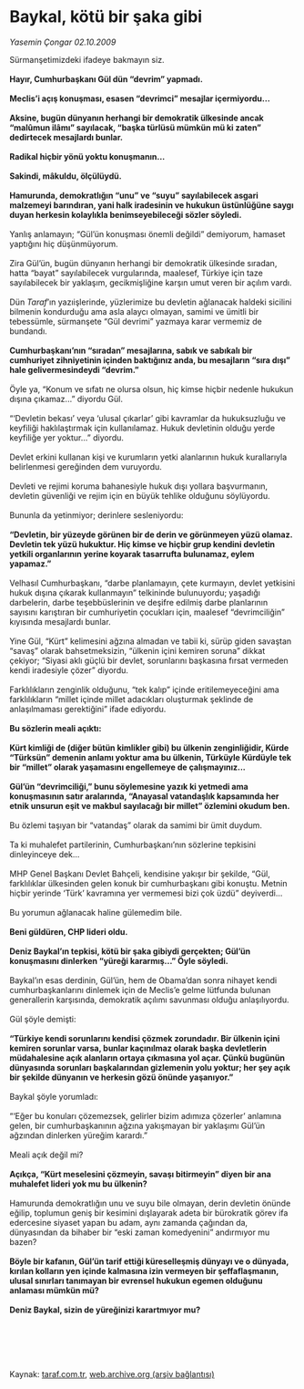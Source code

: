 # Baykal, kötü bir şaka gibi

*Yasemin Çongar 02.10.2009*

<div class="taraf_structure_2col_1zq">
<div class="margen_n">



 <p>Sürmanşetimizdeki ifadeye bakmayın siz.<b> <br/><br/>Hayır, Cumhurbaşkanı Gül dün “devrim” yapmadı. <br/><br/>Meclis’i açış konuşması, esasen “devrimci” mesajlar içermiyordu... <br/><br/>Aksine, bugün dünyanın herhangi bir demokratik ülkesinde ancak “malûmun ilâmı” sayılacak, “başka türlüsü mümkün mü ki zaten” dedirtecek mesajlardı bunlar. <br/><br/>Radikal hiçbir yönü yoktu konuşmanın... <br/><br/>Sakindi, mâkuldu, ölçülüydü. <br/><br/>Hamurunda, demokratlığın “unu” ve “suyu” sayılabilecek asgari malzemeyi barındıran, yani halk iradesinin ve hukukun üstünlüğüne saygı duyan herkesin kolaylıkla benimseyebileceği sözler söyledi.</b> <br/><br/>Yanlış anlamayın; “Gül’ün konuşması önemli değildi” demiyorum, hamaset yaptığını hiç düşünmüyorum. <br/><br/>Zira Gül’ün, bugün dünyanın herhangi bir demokratik ülkesinde sıradan, hatta “bayat” sayılabilecek vurgularında, maalesef, Türkiye için taze sayılabilecek bir yaklaşım, gecikmişliğine karşın umut veren bir açılım vardı. <br/><br/>Dün <i>Taraf</i>’ın yazıişlerinde, yüzlerimize bu devletin ağlanacak haldeki sicilini bilmenin kondurduğu ama asla alaycı olmayan, samimi ve ümitli bir tebessümle, sürmanşete “Gül devrimi” yazmaya karar vermemiz de bundandı.<b> <br/><br/>Cumhurbaşkanı’nın “sıradan” mesajlarına, sabık ve sabıkalı bir cumhuriyet zihniyetinin içinden baktığınız anda, bu mesajların “sıra dışı” hale gelivermesindeydi “devrim.”</b> <br/><br/>Öyle ya, “Konum ve sıfatı ne olursa olsun, hiç kimse hiçbir nedenle hukukun dışına çıkamaz...” diyordu Gül. <br/><br/>“‘Devletin bekası’ veya ‘ulusal çıkarlar’ gibi kavramlar da hukuksuzluğu ve keyfiliği haklılaştırmak için kullanılamaz. Hukuk devletinin olduğu yerde keyfiliğe yer yoktur...” diyordu. <br/><br/>Devlet erkini kullanan kişi ve kurumların yetki alanlarının hukuk kurallarıyla belirlenmesi gereğinden dem vuruyordu. <br/><br/>Devleti ve rejimi koruma bahanesiyle hukuk dışı yollara başvurmanın, devletin güvenliği ve rejim için en büyük tehlike olduğunu söylüyordu. <br/><br/>Bununla da yetinmiyor; derinlere sesleniyordu:<b> <br/><br/>“Devletin, bir yüzeyde görünen bir de derin ve görünmeyen yüzü olamaz. Devletin tek yüzü hukuktur. Hiç kimse ve hiçbir grup kendini devletin yetkili organlarının yerine koyarak tasarrufta bulunamaz, eylem yapamaz.”</b> <br/><br/>Velhasıl Cumhurbaşkanı, “darbe planlamayın, çete kurmayın, devlet yetkisini hukuk dışına çıkarak kullanmayın” telkininde bulunuyordu; yaşadığı darbelerin, darbe teşebbüslerinin ve deşifre edilmiş darbe planlarının sayısını karıştıran bir cumhuriyetin çocukları için, maalesef “devrimciliğin” kıyısında mesajlardı bunlar. <br/><br/>Yine Gül, “Kürt” kelimesini ağzına almadan ve tabii ki, sürüp giden savaştan “savaş” olarak bahsetmeksizin, “ülkenin içini kemiren soruna” dikkat çekiyor; “Siyasi aklı güçlü bir devlet, sorunlarını başkasına fırsat vermeden kendi iradesiyle çözer” diyordu. <br/><br/>Farklılıkların zenginlik olduğunu, “tek kalıp” içinde eritilemeyeceğini ama farklılıkların “millet içinde millet adacıkları oluşturmak şeklinde de anlaşılmaması gerektiğini” ifade ediyordu.<b> <br/><br/>Bu sözlerin meali açıktı: <br/><br/>Kürt kimliği de (diğer bütün kimlikler gibi) bu ülkenin zenginliğidir, Kürde “Türksün” demenin anlamı yoktur ama bu ülkenin, Türküyle Kürdüyle tek bir “millet” olarak yaşamasını engellemeye de çalışmayınız...<br/><br/>Gül’ün “devrimciliği,” bunu söylemesine yazık ki yetmedi ama konuşmasının satır aralarında, “Anayasal vatandaşlık kapsamında her etnik unsurun eşit ve makbul sayılacağı bir millet” özlemini okudum ben.</b> <br/><br/>Bu özlemi taşıyan bir “vatandaş” olarak da samimi bir ümit duydum. <br/><br/>Ta ki muhalefet partilerinin, Cumhurbaşkanı’nın sözlerine tepkisini dinleyinceye dek... <br/><br/>MHP Genel Başkanı Devlet Bahçeli, kendisine yakışır bir şekilde, “Gül, farklılıklar ülkesinden gelen konuk bir cumhurbaşkanı gibi konuştu. Metnin hiçbir yerinde ‘Türk’ kavramına yer vermemesi bizi çok üzdü” deyiverdi... <br/><br/>Bu yorumun ağlanacak haline gülemedim bile.<b> <br/><br/>Beni güldüren, CHP lideri oldu. <br/><br/>Deniz Baykal’ın tepkisi, kötü bir şaka gibiydi gerçekten; Gül’ün konuşmasını dinlerken “yüreği kararmış...” Öyle söyledi.</b> <br/><br/>Baykal’ın esas derdinin, Gül’ün, hem de Obama’dan sonra nihayet kendi cumhurbaşkanlarını dinlemek için de Meclis’e gelme lütfunda bulunan generallerin karşısında, demokratik açılımı savunması olduğu anlaşılıyordu. <br/><br/>Gül şöyle demişti:<b> <br/><br/>“Türkiye kendi sorunlarını kendisi çözmek zorundadır. Bir ülkenin içini kemiren sorunlar varsa, bunlar kaçınılmaz olarak başka devletlerin müdahalesine açık alanların ortaya çıkmasına yol açar. Çünkü bugünün dünyasında sorunları başkalarından gizlemenin yolu yoktur; her şey açık bir şekilde dünyanın ve herkesin gözü önünde yaşanıyor.”</b> <br/><br/>Baykal şöyle yorumladı: <br/><br/>“‘Eğer bu konuları çözemezsek, gelirler bizim adımıza çözerler’ anlamına gelen, bir cumhurbaşkanının ağzına yakışmayan bir yaklaşımı Gül’ün ağzından dinlerken yüreğim karardı.” <br/><br/>Meali açık değil mi?<b> <br/><br/>Açıkça, “Kürt meselesini çözmeyin, savaşı bitirmeyin” diyen bir ana muhalefet lideri yok mu bu ülkenin?</b> <br/><br/>Hamurunda demokratlığın unu ve suyu bile olmayan, derin devletin önünde eğilip, toplumun geniş bir kesimini dışlayarak adeta bir bürokratik görev ifa edercesine siyaset yapan bu adam, aynı zamanda çağından da, dünyasından da bihaber bir “eski zaman komedyenini” andırmıyor mu bazen?<b> <br/><br/>Böyle bir kafanın, Gül’ün tarif ettiği küreselleşmiş dünyayı ve o dünyada, kırılan kolların yen içinde kalmasına izin vermeyen bir şeffaflaşmanın, ulusal sınırları tanımayan bir evrensel hukukun egemen olduğunu anlaması mümkün mü? <br/><br/>Deniz Baykal, sizin de yüreğinizi karartmıyor mu?</b></p>
<br/>
<br/>
<br/>



<br/>


<div id="taraf_not">
</div>

</div>


</div>

Kaynak: [taraf.com.tr](http://taraf.com.tr:80/makale/7735.htm), [web.archive.org (arşiv bağlantısı)](http://web.archive.org/web/20091008030410/http://taraf.com.tr:80/makale/7735.htm)
